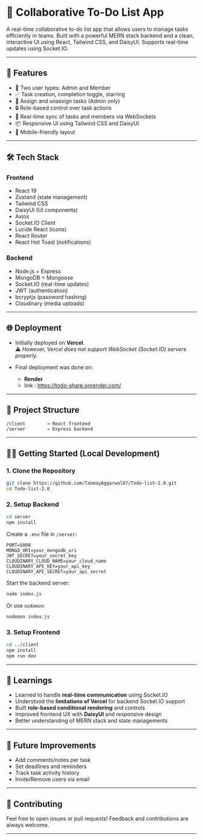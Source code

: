 # 📝 Collaborative To-Do List App

A real-time collaborative to-do list app that allows users to manage tasks efficiently in teams. Built with a powerful MERN stack backend and a clean, interactive UI using React, Tailwind CSS, and DaisyUI. Supports real-time updates using Socket.IO.

---

## 🚀 Features

- 👥 Two user types: Admin and Member
- ✅ Task creation, completion toggle, starring
- 📌 Assign and unassign tasks (Admin only)
- 🔒 Role-based control over task actions
- 🔄 Real-time sync of tasks and members via WebSockets
- 📦 Responsive UI using Tailwind CSS and DaisyUI
- 📱 Mobile-friendly layout

---

## 🛠️ Tech Stack

### **Frontend**
- React 19
- Zustand (state management)
- Tailwind CSS
- DaisyUI (UI components)
- Axios
- Socket.IO Client
- Lucide React (icons)
- React Router
- React Hot Toast (notifications)

### **Backend**
- Node.js + Express
- MongoDB + Mongoose
- Socket.IO (real-time updates)
- JWT (authentication)
- bcryptjs (password hashing)
- Cloudinary (media uploads)

---

## 🌐 Deployment

- Initially deployed on **Vercel**.  
  ⚠️ *However, Vercel does not support WebSocket (Socket.IO) servers properly.*

- Final deployment was done on:
  - **Render** 
  - link :  https://todo-share.onrender.com/

---

## 📂 Project Structure

```
/client        → React frontend
/server        → Express backend
```

---

## 🧑‍💻 Getting Started (Local Development)

### 1. **Clone the Repository**

```bash
git clone https://github.com/TanmayAggarwal87/Todo-list-2.0.git
cd Todo-list-2.0
```

### 2. **Setup Backend**

```bash
cd server
npm install
```

Create a `.env` file in `/server`:

```env
PORT=5000
MONGO_URI=your_mongodb_uri
JWT_SECRET=your_secret_key
CLOUDINARY_CLOUD_NAME=your_cloud_name
CLOUDINARY_API_KEY=your_api_key
CLOUDINARY_API_SECRET=your_api_secret
```

Start the backend server:

```bash
node index.js
```

Or use `nodemon`:

```bash
nodemon index.js
```

### 3. **Setup Frontend**

```bash
cd ../client
npm install
npm run dev
```

---


## 🧠 Learnings

- Learned to handle **real-time communication** using Socket.IO
- Understood the **limitations of Vercel** for backend Socket.IO support
- Built **role-based conditional rendering** and controls
- Improved frontend UX with **DaisyUI** and responsive design
- Better understanding of MERN stack and state managements

---

## 🏁 Future Improvements

- Add comments/notes per task
- Set deadlines and reminders
- Track task activity history
- Invite/Remove users via email

---

## 🤝 Contributing

Feel free to open issues or pull requests! Feedback and contributions are always welcome.

---

